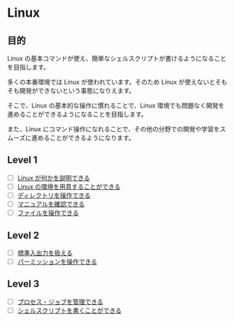 # Linux

## 目的

Linux の基本コマンドが使え、簡単なシェルスクリプトが書けるようになることを目指します。

多くの本番環境では Linux が使われています。そのため Linux が使えないとそもそも開発ができないという事態になりえます。

そこで、Linux の基本的な操作に慣れることで、Linux 環境でも問題なく開発を進めることができるようになることを目指します。

また、Linux にコマンド操作になれることで、その他の分野での開発や学習をスムーズに進めることができるようになります。

## Level 1

- [ ] [Linux が何かを説明できる](/quest/linux/LINUX.md)
- [ ] [Linux の環境を用意することができる](/quest/linux/ENVIRONMENT.md)
- [ ] [ディレクトリを操作できる](/quest/linux/DIRECTORY.md)
- [ ] [マニュアルを確認できる](/quest/linux/MAN.md)
- [ ] [ファイルを操作できる](/quest/linux/FILE.md)

## Level 2

- [ ] [標準入出力を扱える](/quest/linux/STANDARD.md)
- [ ] [パーミッションを操作できる](/quest/linux/PERMISSION.md)

## Level 3

- [ ] [プロセス・ジョブを管理できる](/quest/linux/PROCESS.md)
- [ ] [シェルスクリプトを書くことができる](/quest/linux/SHELLSCRIPT.md)
